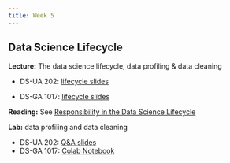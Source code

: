 ```yaml
---
title: Week 5
---
```


## Data Science Lifecycle

**Lecture:** The data science lifecycle, data profiling & data cleaning

* DS-UA 202: [lifecycle slides]()
<!-- (../../../assets/5_6_lifecycle_202.pdf) -->
*  DS-GA 1017: [lifecycle slides](../../../assets/5_6_Lifecycle_1017.pdf)

**Reading:** See [Responsibility in the Data Science Lifecycle](../../../assets/lifecycle_reader_2023.pdf)

**Lab:** data profiling and data cleaning

* DS-UA 202: [Q&A slides](https://docs.google.com/presentation/d/1vemeXf03EifmOOT0JHFstijUblRT0Xib6HJ9pWVn6xI/edit?usp=sharing)
* DS-GA 1017: [Colab Notebook](https://drive.google.com/file/d/1Jt5o2espI8WmjOe78ntvtiBAzdJCNBiM/view?usp=sharing)
<!-- (https://colab.research.google.com/drive/1NoAPkOyURj_UWJoW_RIEROOzq0Tj0OPz?usp=sharing) -->
